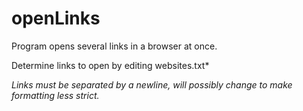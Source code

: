 # openLinks
Program opens several links in a browser at once.

Determine links to open by editing websites.txt*

*Links must be separated by a newline, will possibly change to make
formatting less strict.*

